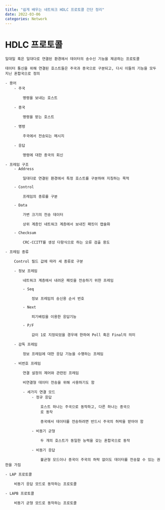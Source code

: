 ```yaml
---
title: "쉽게 배우는 네트워크 HDLC 프로토콜 간단 정리"
date: 2022-03-06
categories: Network
---
```



# HDLC 프로토콜
    
    일대일 혹은 일대다로 연결된 환경에서 데이터의 송수신 기능을 제공하는 프로토콜
    
    데이터 통신을 위해 연결된 호스트들은 주국과 종국으로 구분되고, 다시 이들의 기능을 모두 지닌 혼합국으로 정의
    
    - 용어
        - 주국
            
            명령을 보내는 호스트
            
        - 종국
            
            명령을 받는 호스트
            
        - 명령
            
            주국에서 전송되는 메시지
            
        - 응답
            
            명령에 대한 종국의 회신
            
    - 프레임 구조
        - Address
            
            일대다로 연결된 환경에서 특정 호스트를 구분하여 지칭하는 목적
            
        - Control
            
            프레임의 종류를 구분
            
        - Data
            
            가변 크기의 전송 데이터
            
            상위 계층인 네트워크 계층에서 보내진 패킷이 캡슐화
            
        - Checksum
            
            CRC-CCITT를 생성 다항식으로 하는 오류 검출 용도
            
    - 프레임 종류
        
        Control 필드 값에 따라 세 종류로 구분
        
        - 정보 프레임
            
            네트워크 계층에서 내려온 패킷을 전송하기 위한 프레임
            
            - Seq
                
                정보 프레임의 송신용 순서 번호
                
            - Next
                
                피기배킹을 이용한 응답기능
                
            - P/F
                
                값이 1로 지정되었을 경우에 한하여 Poll 혹은 Final의 의미
                
        - 감독 프레임
            
            정보 프레임에 대한 응답 기능을 수행하는 프레임
            
        - 비번호 프레임
            
            연결 설정의 제어와 관련된 프레임
            
            비연결형 데이터 전송을 위해 사용하기도 함
            
            - 세가지 연결 모드
                - 정규 응답
                    
                    호스트 하나는 주국으로 동작하고, 다른 하나는 종국으
                    로 동작
                    
                    종국에서 데이터를 전송하려면 반드시 주국의 허락을 받아야 함
                    
                - 비동기 균형
                    
                    두 개의 호스트가 동일한 능력을 갖는 혼합국으로 동작
                    
                - 비동기 응답
                    
                    불균형 모드이나 종국이 주국의 허락 없이도 데이터를 전송할 수 있는 권한을 가짐
                    
    - LAP 프로토콜
        
        비동기 응답 모드로 동작하는 프로토콜
        
    - LAPB 프로토콜
        
        비동기 균형 모드로 동작하는 프로토콜
